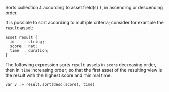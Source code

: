 Sorts collection `A` according to asset field(s) `f`, in ascending or descending order.

It is possible to sort according to multiple criteria; consider for example the `result` asset:

```archetype
asset result {
  id    : string;
  score : nat;
  time  : duration;
}
```

The following expression sorts `result` assets in `score` decreasing order, then in `time` increasing order; so that the first asset of the resulting view is the result with the highest score and minimal time:
```archetype
var v := result.sort(desc(score), time)
```
